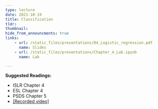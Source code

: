 ```yaml
---
type: lecture
date: 2021-10-19
title: Classification
tldr: 
thumbnail: 
hide_from_announcments: true
links: 
    - url: /static_files/presentations/04_Logistic_regression.pdf
      name: Slides
    - url: /static_files/presentations/Chapter_4_Lab.ipynb
      name: Lab

---
```

**Suggested Readings:**
- ISLR Chapter 4
- ESL Chapter 4
- PSDS Chapter 5
- [[Recorded video]](https://www.youtube.com/watch?v=dV3IR7xW3zk)

